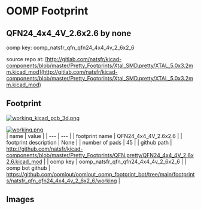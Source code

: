 # OOMP Footprint  
## QFN24_4x4_4V_2.6x2.6  by none  
  
oomp key: oomp_natsfr_qfn_qfn24_4x4_4v_2_6x2_6  
  
source repo at: [http://gitlab.com/natsfr/kicad-components/blob/master/Pretty_Footprints/Xtal_SMD.pretty/XTAL_5.0x3.2mm.kicad_mod](http://gitlab.com/natsfr/kicad-components/blob/master/Pretty_Footprints/Xtal_SMD.pretty/XTAL_5.0x3.2mm.kicad_mod)  
## Footprint  
  
[![working_kicad_pcb_3d.png](working_kicad_pcb_3d_600.png)](working_kicad_pcb_3d.png)  
  
[![working.png](working_600.png)](working.png)  
| name | value | 
| --- | --- | 
| footprint name | QFN24_4x4_4V_2.6x2.6 | 
| footprint description | None | 
| number of pads | 45 | 
| github path | http://github.com/natsfr/kicad-components/blob/master/Pretty_Footprints/QFN.pretty/QFN24_4x4_4V_2.6x2.6.kicad_mod | 
| oomp key | oomp_natsfr_qfn_qfn24_4x4_4v_2_6x2_6 | 
| oomp bot github | https://github.com/oomlout/oomlout_oomp_footprint_bot/tree/main/footprints/natsfr_qfn_qfn24_4x4_4v_2_6x2_6/working | 
## Images  

